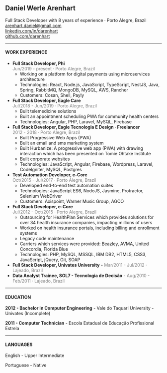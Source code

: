 ## Daniel Werle Arenhart

Full Stack Developer with 8 years of experience · Porto Alegre, Brazil <br>
<arenhart.daniel@gmail.com> <br>
[linkedin.com/in/darenhart](http://linkedin.com/in/darenhart) <br>
[github.com/darenhart](http://github.com/darenhart) <br>

--------

#### WORK EXPERIENCE

- **Full Stack Developer, Phi**<br>
  <span style="color: grey; font-size: 14px">Jun/2019 - present · Porto Alegre, Brazil</span>
  - Working on a platform for digital payments using microservices architecture
  - Technologies: React, Node.js, JavaScript, TypeScript, NestJS, Java, Spring, RabbitMQ, MongoDB, MySQL, AWS, Rancher
  - Customers: Cosan, Shell, Payly
- **Full Stack Developer, Eagle Care** <br>
  <span style="color: grey; font-size: 14px">Jul/2018 - Jun/2019 · Porto Alegre, Brazil</span>
  - Built telemedicine solutions
  - Built an appointment scheduling PWA for community health centers
  - Technologies: Angular, PHP, Laravel, MySQL, Firebase
- **Full Stack Developer, Eagle Tecnologia E Design · Freelancer** <br>
  <span style="color: grey; font-size: 14px">2012 - 2018 · Porto Alegre, Brazil</span>
  - Built Progressive Web Apps (PWA)
  - Built an email and sms marketing system
  - Built Hurbanize: A progressive web app (PWA) with drawing interaction which has been presented on Tomie Ohtake Institute
  - Built corporate websites
  - Technologies: JavaScript, Angular, Firebase, Wordpress, Laravel, CodeIgniter, MySQL, Postgres
- **Test Automation Developer, e-Core**<br>
  <span style="color: grey; font-size: 14px">Oct/2015 - Jul/2017 · Porto Alegre, Brazil</span>
  - Developed end-to-end test automation suites
  - Technologies: JavaScript ES6, NodeJS, Jasmine, Protractor, Selenium WebDriver
  - Customers: Axispoint, Warner Music Group, AGCO
- **Full Stack Developer, e-Core**<br>
  <span style="color: grey; font-size: 14px">Jul/2012 - Oct/2015 · Porto Alegre, Brazil</span>
  - Outsourcing for HealthPlan Services which provides solutions for over 34 health insurance companies, impacting millions of users
  - Worked on health insurance portals, including billing and enrollment systems
  - Legacy code maintenance
  - Carriers which services were provided: Beazley, AVMA, United Concordia, Florida Blue
  - Technologies: PHP, MySQL, MSSQL, IBM DB2, HTML5, CSS3, JavaScript, jQuery, Git, SOAP
- **Full Stack Developer, Univates University** - <span style="color: grey; font-size: 14px">Mar/2011 - Jul/2012 · Lajeado, Brazil</span>
- **Data Analyst Trainee, SOL7 - Tecnologia de Decisão** - <span style="color: grey; font-size: 14px">Aug/2010 - Feb/2011 · Lajeado, Brazil</span>

---------

#### EDUCATION

**2012 - Bachelor in Computer Engineering** - Vale do Taquari University - Univates (Incomplete)

**2011 - Computer Technician** - Escola Estadual de Educação Profissional Estrela

--------------

#### LANGUAGES

English - Upper Intermediate

Portuguese - Native

